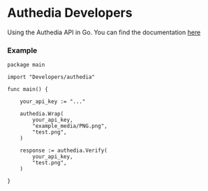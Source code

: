 # Authedia Developers

Using the Authedia API in Go. You can find the documentation [here](https://github.com/Authedia/Developers)

### Example
```
package main

import "Developers/authedia"

func main() {

    your_api_key := "..."

    authedia.Wrap(
        your_api_key,
        "example_media/PNG.png",
        "test.png",
    )

    response := authedia.Verify(
        your_api_key,
        "test.png",
    )

}
```
